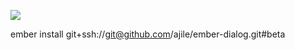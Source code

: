 ![](https://travis-ci.org/ajile/ember-dialog.svg)

ember install git+ssh://git@github.com/ajile/ember-dialog.git#beta
